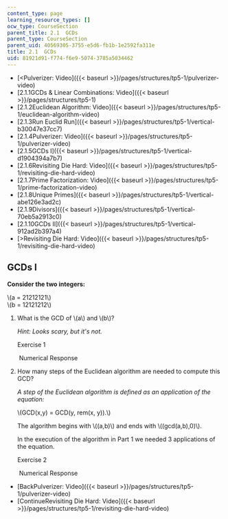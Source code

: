 ```yaml
---
content_type: page
learning_resource_types: []
ocw_type: CourseSection
parent_title: 2.1  GCDs
parent_type: CourseSection
parent_uid: 40569305-3755-e5d6-fb1b-1e2592fa311e
title: 2.1  GCDs
uid: 81921d91-f774-f6e9-5074-3785a5034462
---
```


*   [\<Pulverizer: Video]({{< baseurl >}}/pages/structures/tp5-1/pulverizer-video)
*   [2.1.1GCDs & Linear Combinations: Video]({{< baseurl >}}/pages/structures/tp5-1)
*   [2.1.2Euclidean Algorithm: Video]({{< baseurl >}}/pages/structures/tp5-1/euclidean-algorithm-video)
*   [2.1.3Run Euclid Run]({{< baseurl >}}/pages/structures/tp5-1/vertical-b30047e37cc7)
*   [2.1.4Pulverizer: Video]({{< baseurl >}}/pages/structures/tp5-1/pulverizer-video)
*   [2.1.5GCDs I]({{< baseurl >}}/pages/structures/tp5-1/vertical-d1904394a7b7)
*   [2.1.6Revisiting Die Hard: Video]({{< baseurl >}}/pages/structures/tp5-1/revisiting-die-hard-video)
*   [2.1.7Prime Factorization: Video]({{< baseurl >}}/pages/structures/tp5-1/prime-factorization-video)
*   [2.1.8Unique Primes]({{< baseurl >}}/pages/structures/tp5-1/vertical-abe126e3ad2c)
*   [2.1.9Divisors]({{< baseurl >}}/pages/structures/tp5-1/vertical-70eb5a2913c0)
*   [2.1.10GCDs II]({{< baseurl >}}/pages/structures/tp5-1/vertical-912ad2b397a4)
*   [\>Revisiting Die Hard: Video]({{< baseurl >}}/pages/structures/tp5-1/revisiting-die-hard-video)

GCDs I
------

  
**Consider the two integers:**

\\(a = 21212121\\)  
\\(b = 12121212\\)

1.  What is the GCD of \\(a\\) and \\(b\\)?
    
    _Hint: Looks scary, but it's not._
    
    Exercise 1
    
    &nbsp;Numerical Response&nbsp;
    
2.  How many steps of the Euclidean algorithm are needed to compute this GCD?
    
    _A step of the Euclidean algorithm is defined as an application of the equation:_
    
    \\(GCD(x,y) = GCD(y, rem(x, y)).\\)
    
    The algorithm begins with \\((a,b)\\) and ends with \\((gcd(a,b),0)\\).
    
    In the execution of the algorithm in Part 1 we needed 3 applications of the equation.
    
    Exercise 2
    
    &nbsp;Numerical Response&nbsp;
    

*   [BackPulverizer: Video]({{< baseurl >}}/pages/structures/tp5-1/pulverizer-video)
*   [ContinueRevisiting Die Hard: Video]({{< baseurl >}}/pages/structures/tp5-1/revisiting-die-hard-video)